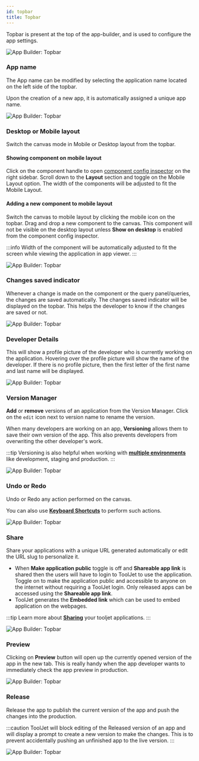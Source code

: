 ```yaml
---
id: topbar
title: Topbar
---
```


Topbar is present at the top of the app-builder, and is used to configure the app settings.

<div style={{textAlign: 'center'}}>

<img className="screenshot-full" src="/img/v2-beta/app-builder/toolbar/topbarnew.png" alt="App Builder: Topbar"/>

</div>

### App name

The App name can be modified by selecting the application name located on the left side of the topbar.

Upon the creation of a new app, it is automatically assigned a unique app name.

<div style={{textAlign: 'center'}}>

<img className="screenshot-full" src="/img/v2-beta/app-builder/toolbar/appnamenew.png" alt="App Builder: Topbar"/>

</div>

### Desktop or Mobile layout

Switch the canvas mode in Mobile or Desktop layout from the topbar.

#### Showing component on mobile layout

Click on the component handle to open [component config inspector](/docs/app-builder/components-library#component-config-inspector) on the right sidebar. Scroll down to the **Layout** section and toggle on the Mobile Layout option. The width of the components will be adjusted to fit the Mobile Layout.

#### Adding a new component to mobile layout

Switch the canvas to mobile layout by clicking the mobile icon on the topbar. Drag and drop a new component to the canvas. This component will not be visible on the desktop layout unless **Show on desktop** is enabled from the component config inspector.

:::info
Width of the component will be automatically adjusted to fit the screen while viewing the application in app viewer.
:::

<div style={{textAlign: 'center'}}>

<img className="screenshot-full" src="/img/v2-beta/app-builder/toolbar/canvasmodes.gif" alt="App Builder: Topbar"/>

</div>

### Changes saved indicator

Whenever a change is made on the component or the query panel/queries, the changes are saved automatically. The changes saved indicator will be displayed on the topbar. This helps the developer to know if the changes are saved or not.

<div style={{textAlign: 'center'}}>

<img className="screenshot-full" src="/img/v2-beta/app-builder/toolbar/changessaved.png" alt="App Builder: Topbar"/>

</div>

### Developer Details

This will show a profile picture of the developer who is currently working on the application. Hovering over the profile picture will show the name of the developer. If there is no profile picture, then the first letter of the first name and last name will be displayed.

<div style={{textAlign: 'center'}}>

<img className="screenshot-full" src="/img/v2-beta/app-builder/toolbar/profile.png" alt="App Builder: Topbar"/>

</div>

### Version Manager

**Add** or **remove** versions of an application from the Version Manager. Click on the `edit` icon next to version name to rename the version.

When many developers are working on an app, **Versioning** allows them to save their own version of the app. This also prevents developers from overwriting the other developer's work.

:::tip
Versioning is also helpful when working with **[multiple environments](/docs/release-management/multi-environment/)** like development, staging and production.
:::

<div style={{textAlign: 'center'}}>

<img className="screenshot-full" src="/img/v2-beta/app-builder/toolbar/versionsnew.png" alt="App Builder: Topbar"/>

</div>

### Undo or Redo

Undo or Redo any action performed on the canvas.

You can also use **[Keyboard Shortcuts](/docs/tutorial/keyboard-shortcuts)** to perform such actions.

<div style={{textAlign: 'center'}}>

<img className="screenshot-full" src="/img/v2-beta/app-builder/toolbar/undonew.png" alt="App Builder: Topbar"/>

</div>

### Share

Share your applications with a unique URL generated automatically or edit the URL slug to personalize it.

- When **Make application public** toggle is off and **Shareable app link** is shared then the users will have to login to ToolJet to use the application. Toggle on to make the application public and accessible to anyone on the internet without requiring a ToolJet login. Only released apps can be accessed using the **Shareable app link**. 
- ToolJet generates the **Embedded link** which can be used to embed application on the webpages.

:::tip
Learn more about **[Sharing](/docs/app-builder/share)** your tooljet applications.
:::

<div style={{textAlign: 'center'}}>

<img className="screenshot-full" src="/img/v2-beta/app-builder/toolbar/sharenew.png" alt="App Builder: Topbar"/>

</div>

### Preview

Clicking on **Preview** button will open up the currently opened version of the app in the new tab. This is really handy when the app developer wants to immediately check the app preview in production.

<div style={{textAlign: 'center'}}>

<img className="screenshot-full" src="/img/v2-beta/app-builder/toolbar/previewnew.png" alt="App Builder: Topbar"/>

</div>

### Release

Release the app to publish the current version of the app and push the changes into the production.

:::caution
ToolJet will block editing of the Released version of an app and will display a prompt to create a new version to make the changes. This is to prevent accidentally pushing an unfinished app to the live version.
:::

<div style={{textAlign: 'center'}}>

<img className="screenshot-full" src="/img/v2-beta/app-builder/toolbar/releasenew.png" alt="App Builder: Topbar"/>

</div>